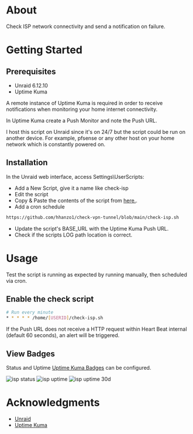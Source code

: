 # About
Check ISP network connectivity and send a notification on failure.
# Getting Started
## Prerequisites
* Unraid 6.12.10
* Uptime Kuma

A remote instance of Uptime Kuma is required in order to receive notifications when monitoring your home internet connectivity.

In Uptime Kuma create a Push Monitor and note the Push URL.

I host this script on Unraid since it's on 24/7 but the script could be run on another device.
For example, pfsense or any other host on your home network which is constantly powered on.
## Installation
In the Unraid web interface, access Settings\\UserScripts:

- Add a New Script, give it a name like check-isp
- Edit the script
- Copy & Paste the contents of the script from [here.](https://github.com/hhanzo1/check-vpn-tunnel/blob/main/check-isp.sh).
- Add a cron schedule

```bash
https://github.com/hhanzo1/check-vpn-tunnel/blob/main/check-isp.sh
```

- Update the script's BASE_URL with the Uptime Kuma Push URL.
- Check if the scripts LOG path location is correct.

# Usage
Test the script is running as expected by running manually, then scheduled via cron.
## Enable the check script
```bash
# Run every minute
* * * * * /home/[USERID]/check-isp.sh
```
If the Push URL does not receive a HTTP request within Heart Beat internal (default 60 seconds), an alert will be triggered.

## View Badges
Status and Uptime [Uptime Kuma Badges](https://github.com/louislam/uptime-kuma/wiki/Badge) can be configured.

![isp status](https://uptime.netwrk8.com/api/badge/1/status)
![isp uptime](https://uptime.netwrk8.com/api/badge/1/uptime)
![isp uptime 30d](https://uptime.netwrk8.com/api/badge/1/uptime/720?label=Uptime(30d)&labelSuffix=d)

# Acknowledgments
* [Unraid](https://unraid.net/)
* [Uptime Kuma](https://github.com/louislam/uptime-kuma)

